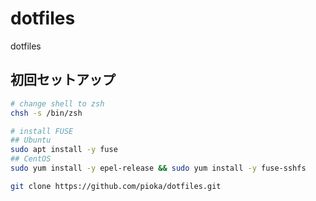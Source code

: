 # dotfiles
dotfiles

## 初回セットアップ
```sh
# change shell to zsh
chsh -s /bin/zsh

# install FUSE
## Ubuntu
sudo apt install -y fuse
## CentOS
sudo yum install -y epel-release && sudo yum install -y fuse-sshfs

git clone https://github.com/pioka/dotfiles.git
```